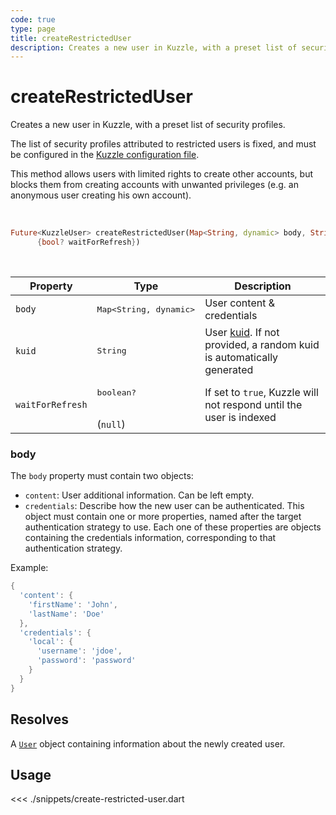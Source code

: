 ```yaml
---
code: true
type: page
title: createRestrictedUser
description: Creates a new user in Kuzzle, with a preset list of security profiles.
---
```


# createRestrictedUser

Creates a new user in Kuzzle, with a preset list of security profiles.

The list of security profiles attributed to restricted users is fixed, and must be configured in the 
[Kuzzle configuration file](/core/2/guides/advanced/configuration).

This method allows users with limited rights to create other accounts, but blocks them from creating accounts with unwanted privileges (e.g. an anonymous user creating his own account).

<br />

```dart
Future<KuzzleUser> createRestrictedUser(Map<String, dynamic> body, String uid,
      {bool? waitForRefresh})
```

<br />

| Property | Type | Description |
|--- |--- |--- |
| `body` | <pre>Map<String, dynamic></pre> | User content &amp; credentials |
| `kuid` | <pre>String</pre> | User [kuid](/core/2/guides/main-concepts/authentication#kuzzle-user-identifier-kuid). If not provided, a random kuid is automatically generated |
| `waitForRefresh` | <pre>boolean?</pre><br />(`null`) | If set to `true`, Kuzzle will not respond until the user is indexed |


### body

The `body` property must contain two objects:
- `content`: User additional information. Can be left empty.
- `credentials`: Describe how the new user can be authenticated. This object must contain one or more 
properties, named after the target authentication strategy to use. Each one of these properties are objects
containing the credentials information, corresponding to that authentication strategy.

Example: 

```dart
{
  'content': {
    'firstName': 'John',
    'lastName': 'Doe'
  },
  'credentials': {
    'local': {
      'username': 'jdoe',
      'password': 'password'
    }
  }
}
```

## Resolves

A [`User`](sdk/js/6/core-classes/user/introduction) object containing information about the newly created user.

## Usage

<<< ./snippets/create-restricted-user.dart

